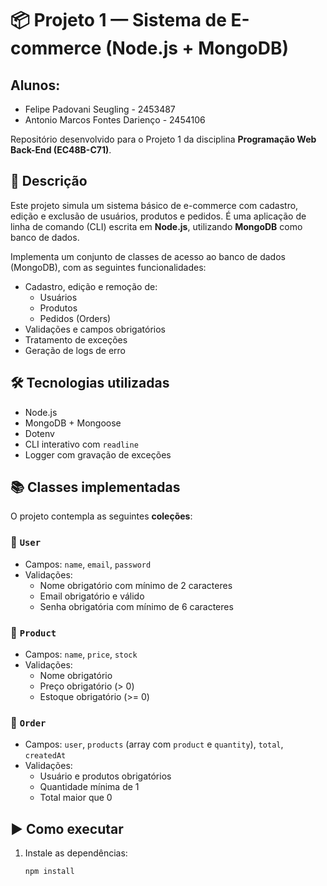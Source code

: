 # 📦 Projeto 1 — Sistema de E-commerce (Node.js + MongoDB)

## Alunos:
- Felipe Padovani Seugling - 2453487
- Antonio Marcos Fontes Darienço - 2454106

Repositório desenvolvido para o Projeto 1 da disciplina **Programação Web Back-End (EC48B-C71)**.

## 🧾 Descrição

Este projeto simula um sistema básico de e-commerce com cadastro, edição e exclusão de usuários, produtos e pedidos. É uma aplicação de linha de comando (CLI) escrita em **Node.js**, utilizando **MongoDB** como banco de dados.

Implementa um conjunto de classes de acesso ao banco de dados (MongoDB), com as seguintes funcionalidades:

- Cadastro, edição e remoção de:
  - Usuários
  - Produtos
  - Pedidos (Orders)
- Validações e campos obrigatórios
- Tratamento de exceções
- Geração de logs de erro

## 🛠️ Tecnologias utilizadas

- Node.js
- MongoDB + Mongoose
- Dotenv
- CLI interativo com `readline`
- Logger com gravação de exceções

## 📚 Classes implementadas

O projeto contempla as seguintes **coleções**:

### 👤 `User`

- Campos: `name`, `email`, `password`
- Validações:
  - Nome obrigatório com mínimo de 2 caracteres
  - Email obrigatório e válido
  - Senha obrigatória com mínimo de 6 caracteres

### 🛒 `Product`

- Campos: `name`, `price`, `stock`
- Validações:
  - Nome obrigatório
  - Preço obrigatório (> 0)
  - Estoque obrigatório (>= 0)

### 🧾 `Order`

- Campos: `user`, `products` (array com `product` e `quantity`), `total`, `createdAt`
- Validações:
  - Usuário e produtos obrigatórios
  - Quantidade mínima de 1
  - Total maior que 0

## ▶️ Como executar

1. Instale as dependências:
   ```bash
   npm install
